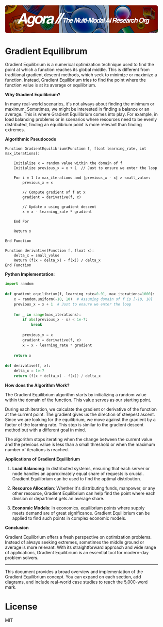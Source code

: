 [![Multi-Modality](agorabanner.png)](https://discord.gg/qUtxnK2NMf)

# Gradient Equilibrum
Gradient Equilibrium is a numerical optimization technique used to find the point at which a function reaches its global middle. This is different from traditional gradient descent methods, which seek to minimize or maximize a function. Instead, Gradient Equilibrium tries to find the point where the function value is at its average or equilibrium.

**Why Gradient Equilibrium?**

In many real-world scenarios, it's not always about finding the minimum or maximum. Sometimes, we might be interested in finding a balance or an average. This is where Gradient Equilibrium comes into play. For example, in load balancing problems or in scenarios where resources need to be evenly distributed, finding an equilibrium point is more relevant than finding extremes.

**Algorithmic Pseudocode**

```
Function GradientEquilibrium(Function f, float learning_rate, int max_iterations):

    Initialize x = random value within the domain of f
    Initialize previous_x = x + 1  // Just to ensure we enter the loop

    For i = 1 to max_iterations and |previous_x - x| > small_value:
        previous_x = x
        
        // Compute gradient of f at x
        gradient = derivative(f, x)
        
        // Update x using gradient descent
        x = x - learning_rate * gradient

    End For

    Return x

End Function

Function derivative(Function f, float x):
    delta_x = small_value
    Return (f(x + delta_x) - f(x)) / delta_x
End Function
```

**Python Implementation:**

```python
import random

def gradient_equilibrium(f, learning_rate=0.01, max_iterations=1000):
    x = random.uniform(-10, 10)  # Assuming domain of f is [-10, 10]
    previous_x = x + 1  # Just to ensure we enter the loop

    for _ in range(max_iterations):
        if abs(previous_x - x) < 1e-7:
            break

        previous_x = x
        gradient = derivative(f, x)
        x = x - learning_rate * gradient

    return x

def derivative(f, x):
    delta_x = 1e-7
    return (f(x + delta_x) - f(x)) / delta_x
```

**How does the Algorithm Work?**

The Gradient Equilibrium algorithm starts by initializing a random value within the domain of the function. This value serves as our starting point. 

During each iteration, we calculate the gradient or derivative of the function at the current point. The gradient gives us the direction of steepest ascent. Since we are looking for the equilibrium, we move against the gradient by a factor of the learning rate. This step is similar to the gradient descent method but with a different goal in mind.

The algorithm stops iterating when the change between the current value and the previous value is less than a small threshold or when the maximum number of iterations is reached.

**Applications of Gradient Equilibrium**

1. **Load Balancing**: In distributed systems, ensuring that each server or node handles an approximately equal share of requests is crucial. Gradient Equilibrium can be used to find the optimal distribution.

2. **Resource Allocation**: Whether it's distributing funds, manpower, or any other resource, Gradient Equilibrium can help find the point where each division or department gets an average share.

3. **Economic Models**: In economics, equilibrium points where supply meets demand are of great significance. Gradient Equilibrium can be applied to find such points in complex economic models.

**Conclusion**

Gradient Equilibrium offers a fresh perspective on optimization problems. Instead of always seeking extremes, sometimes the middle ground or average is more relevant. With its straightforward approach and wide range of applications, Gradient Equilibrium is an essential tool for modern-day problem solvers.

---

This document provides a broad overview and implementation of the Gradient Equilibrium concept. You can expand on each section, add diagrams, and include real-world case studies to reach the 5,000-word mark.

# License 
MIT
